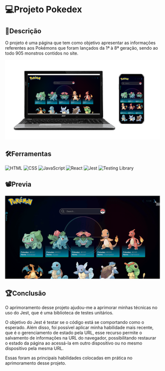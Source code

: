 # 💻Projeto Pokedex

## __📌Descrição__
O projeto é uma página que tem como objetivo apresentar as informações referentes aos Pokémons que foram lançados da 1ª à 8ª geração, sendo ao todo 905 monstros contidos no site.


![pokedex responsive preview](./public/pokedex-responsive-preview.png)

## 🛠️Ferramentas

<img
  src="https://img.shields.io/badge/HTML5-E34F26?style=for-the-badge&logo=html5&logoColor=white"
  alt="HTML"
  height="40"
/>
<img
  src="https://img.shields.io/badge/CSS3-1572B6?style=for-the-badge&logo=css3&logoColor=white"
  alt="CSS"
  height="40"
/>
<img
  src="https://img.shields.io/badge/JavaScript-323330?style=for-the-badge&logo=javascript&logoColor=F7DF1E"
  alt="JavaScript"
  height="40"
/>
<img
  src="https://img.shields.io/badge/React-20232A?style=for-the-badge&logo=react&logoColor=61DAFB"
  alt="React"
  height="40"
/>
<img
  src="https://img.shields.io/badge/Jest-323330?style=for-the-badge&logo=Jest&logoColor=white"
  alt="Jest"
  height="40"
/>
<img
  src="https://img.shields.io/badge/testing%20library-323330?style=for-the-badge&logo=testing-library&logoColor=red"
  alt="Testing Library"
  height="40"
/>
  

## __📽️Previa__

<img
  src="./public/pokedex-preview.gif"
/>

## __🏆Conclusão__
O aprimoramento desse projeto ajudou-me a aprimorar minhas técnicas no uso do Jest, que é uma biblioteca de testes unitários.

O objetivo do Jest é testar se o código está se comportando como o esperado. Além disso, foi possível aplicar minha habilidade mais recente, que é o gerenciamento de estado pela URL, esse recurso permite o salvamento de informações na URL do navegador, possibilitando restaurar o estado da página ao acessá-la em outro dispositivo ou no mesmo dispositivo pela mesma URL. 

Essas foram as principais habilidades colocadas em prática no aprimoramento desse projeto.